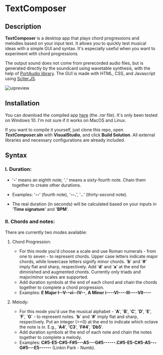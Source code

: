 # TextComposer
## Description
**TextComposer** is a desktop app that plays chord progressions and melodies based on your input text. It allows you to quickly test musical ideas with a simple GUI and syntax. It's especially useful when you want to experiment with chord progressions.

The output sound does not come from prerecorded audio files, but is generated directly by the soundcard using wavetable synthesis, with the help of [PortAudio library](http://portaudio.com/). The GUI is made with HTML, CSS, and Javascript using [Sciter.JS](https://github.com/c-smile/sciter-js-sdk).

![uipreview](https://user-images.githubusercontent.com/72154050/167323113-0533ac90-51f3-4e14-ada8-f505fe08dd11.png)
## Installation
You can download the compiled app [here](https://github.com/bucket420/TextComposer/releases) (the *.rar* file). It's only been tested on Windows 10. I'm not sure if it works on MacOS and Linux.

If you want to compile it yourself, just clone this repo, open ***TextComposer.sln*** with **VisualStudio**, and click **Build Solution**. All external libraries and necessary configurations are already included. 
## Syntax
### I. Duration:
- '**-**' means an eighth note; '**.**' means a sixty-fourth note. Chain them together to create other durations. 

- Examples: '**--**' (fourth note), '**--.**', '**..**' (thirty-second note).

- The real duration (in seconds) will be calculated based on your inputs in '**Time signature**' and '**BPM**'.
### II. Chords and notes:
There are currently two modes available: 
1. Chord Progression:
	- For this mode you'd choose a scale and use Roman numerals - from one to seven - to represent chords. Upper case letters indicate major chords, while lowercase letters signify minor chords. '**b**' and '**#**' imply flat and sharp, respectively. Add '**d**' and '**a**' at the end for diminished and augmented chords. Currently only triads and major/minor scales are supported.
	- Add duration symbols at the end of each chord and chain the chords together to complete a chord progression.
	- Examples: **E Major I--V--vi--IV--**, **A Minor i----VI----III----VII----**

2. Melody:  
	- For this mode you'd use the musical alphabet - '**A**', '**B**', '**C**', '**D**', '**E**', '**F**', '**G**' - to represent notes. '**b**' and '**#**' imply flat and sharp, respectively. Put an integer (>=0) at 	the end to indicate which octave the note is in. E.g., '**A4**', '**C3**', '**F#4**', '**Db5**'. 
	- Add duration symbols at the end of each note and chain the notes together to complete a melody.
	- Examples: **C#5-E5-C#5-F#5---A5---G#5------.C#5-E5-C#5-A5---G#5---E5------** (Linkin Park - Numb).
	
